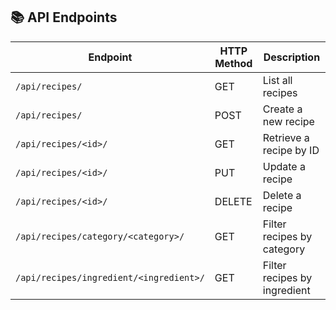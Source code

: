 ## 📚 API Endpoints

| **Endpoint** | **HTTP Method** | **Description** |
|--------------|------------------|-----------------|
| `/api/recipes/` | GET | List all recipes |
| `/api/recipes/` | POST | Create a new recipe |
| `/api/recipes/<id>/` | GET | Retrieve a recipe by ID |
| `/api/recipes/<id>/` | PUT | Update a recipe |
| `/api/recipes/<id>/` | DELETE | Delete a recipe |
| `/api/recipes/category/<category>/` | GET | Filter recipes by category |
| `/api/recipes/ingredient/<ingredient>/` | GET | Filter recipes by ingredient |
